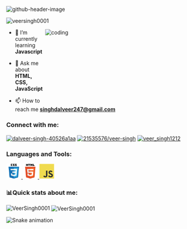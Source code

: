 ![github-header-image](https://github.com/VeerSingh0001/VeerSingh0001/assets/115876530/02efe538-ec9d-4619-a0f5-86f37fd6a077)

<p align="left"> <img src="https://komarev.com/ghpvc/?username=veersingh0001&label=Profile%20views&color=0e75b6&style=flat" alt="veersingh0001" /> </p>  


<img align="right" alt="coding" height ="200" width="400" src="https://user-images.githubusercontent.com/55389276/140866485-8fb1c876-9a8f-4d6a-98dc-08c4981eaf70.gif" alt="VeerSingh0001"/>    



- 🌱 I’m currently learning **Javascript**

- 💬 Ask me about **HTML, CSS, JavaScript**

- 📫 How to reach me **singhdalveer247@gmail.com**

<h3 align="left">Connect with me:</h3>
<p align="left">
<a href="https://linkedin.com/in/dalveer-singh-40526a1aa" target="blank"><img align="center" src="https://raw.githubusercontent.com/rahuldkjain/github-profile-readme-generator/master/src/images/icons/Social/linked-in-alt.svg" alt="dalveer-singh-40526a1aa" height="30" width="40" /></a>
<a href="https://stackoverflow.com/users/21535576/veer-singh" target="blank"><img align="center" src="https://raw.githubusercontent.com/rahuldkjain/github-profile-readme-generator/master/src/images/icons/Social/stack-overflow.svg" alt="21535576/veer-singh" height="30" width="40" /></a>
<a href="https://instagram.com/veer_singh1212" target="blank"><img align="center" src="https://raw.githubusercontent.com/rahuldkjain/github-profile-readme-generator/master/src/images/icons/Social/instagram.svg" alt="veer_singh1212" height="30" width="40" /></a>
</p>

<h3 align="left">Languages and Tools:</h3>
<p align="left"> <a href="https://www.w3schools.com/css/" target="_blank" rel="noreferrer"> <img src="https://raw.githubusercontent.com/devicons/devicon/master/icons/css3/css3-original-wordmark.svg" alt="css3" width="40" height="40"/> </a> <a href="https://www.w3.org/html/" target="_blank" rel="noreferrer"> <img src="https://raw.githubusercontent.com/devicons/devicon/master/icons/html5/html5-original-wordmark.svg" alt="html5" width="40" height="40"/> </a> <a href="https://developer.mozilla.org/en-US/docs/Web/JavaScript" target="_blank" rel="noreferrer"> <img src="https://raw.githubusercontent.com/devicons/devicon/master/icons/javascript/javascript-original.svg" alt="javascript" width="40" height="40"/> </a> </p>

<h3 align="left">📊Quick stats about me:</h3>
<p><img align="left" src="https://github-readme-stats.vercel.app/api/top-langs?username=VeerSingh0001&show_icons=true&locale=en&layout=compact&theme=tokyonight" alt="VeerSingh0001" /></p>

<p>&nbsp;<img align="center" src="https://github-readme-stats.vercel.app/api?username=VeerSingh0001&show_icons=true&locale=en&theme=tokyonight" alt="VeerSingh0001" /></p>

![Snake animation](https://github.com/VeerSingh0001/VeerSingh0001/blob/output/github-contribution-grid-snake.svg)
